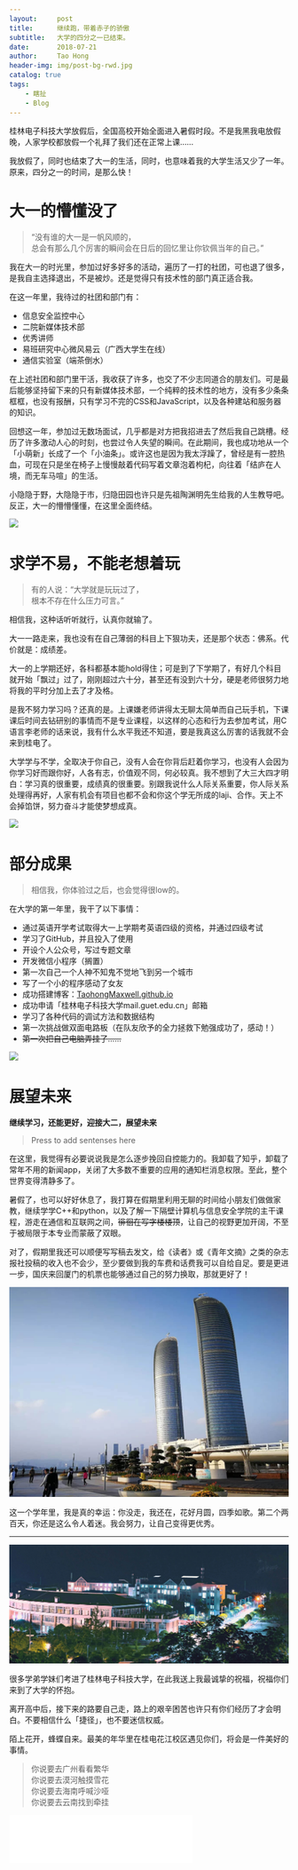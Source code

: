 ```yaml
---
layout:     post
title:      继续跑，带着赤子的骄傲
subtitle:   大学的四分之一已结束。
date:       2018-07-21
author:     Tao Hong
header-img: img/post-bg-rwd.jpg
catalog: true
tags:
    - 瞎扯
    - Blog
---
```


桂林电子科技大学放假后，全国高校开始全面进入暑假时段。不是我黑我电放假晚，人家学校都放假一个礼拜了我们还在正常上课……

我放假了，同时也结束了大一的生活，同时，也意味着我的大学生活又少了一年。原来，四分之一的时间，是那么快！

# 大一的懵懂没了
> “没有谁的大一是一帆风顺的，  
总会有那么几个厉害的瞬间会在日后的回忆里让你钦佩当年的自己。”

我在大一的时光里，参加过好多好多的活动，遍历了一打的社团，可也退了很多，是我自主选择退出，不是被炒。还是觉得只有技术性的部门真正适合我。

在这一年里，我待过的社团和部门有：

- 信息安全监控中心
- 二院新媒体技术部
- 优秀讲师
- 易班研究中心微风易云（广西大学生在线）
- 通信实验室（端茶倒水）

在上述社团和部门里干活，我收获了许多，也交了不少志同道合的朋友们。可是最后能够坚持留下来的只有新媒体技术部，一个纯粹的技术性的地方，没有多少条条框框，也没有报酬，只有学习不完的CSS和JavaScript，以及各种建站和服务器的知识。

回想这一年，参加过无数场面试，几乎都是对方把我招进去了然后我自己跳槽。经历了许多激动人心的时刻，也尝过令人失望的瞬间。在此期间，我也成功地从一个「小萌新」长成了一个「小油条」。或许这也是因为我太浮躁了，曾经是有一腔热血，可现在只是坐在椅子上慢慢敲着代码写着文章泡着枸杞，向往着「结庐在人境，而无车马喧」的生活。

小隐隐于野，大隐隐于市，归隐田园也许只是先祖陶渊明先生给我的人生教导吧。反正，大一的懵懵懂懂，在这里全面终结。

![](https://github.com/TaohongMaxwell/TaohongMaxwell.github.io/raw/master/img/post-bg-js-version.jpg)

# 求学不易，不能老想着玩
> 有的人说：“大学就是玩玩过了，  
根本不存在什么压力可言。”

相信我，这种话听听就行，认真你就输了。

大一一路走来，我也没有在自己薄弱的科目上下狠功夫，还是那个状态：佛系。代价就是：成绩差。

大一的上学期还好，各科都基本能hold得住；可是到了下学期了，有好几个科目就开始「飘过」过了，刚刚超过六十分，甚至还有没到六十分，硬是老师很努力地将我的平时分加上去了才及格。

是我不努力学习吗？还真的是。上课嫌老师讲得太无聊太简单而自己玩手机，下课课后时间去钻研别的事情而不是专业课程，以这样的心态和行为去参加考试，用C语言李老师的话来说，我有什么水平我还不知道，要是我真这么厉害的话我就不会来到桂电了。

大学学与不学，全取决于你自己，没有人会在你背后赶着你学习，也没有人会因为你学习好而跟你好，人各有志，价值观不同，何必较真。我不想到了大三大四才明白：学习真的很重要，成绩真的很重要。别跟我说什么人际关系重要，你人际关系处理得再好，人家有机会有项目也都不会和你这个学无所成的laji、合作。天上不会掉馅饼，努力奋斗才能使梦想成真。

![](http://pku.edu.cn/images/content/2018-06/20180625163033385381.jpg)

# 部分成果
> 相信我，你体验过之后，也会觉得很low的。

在大学的第一年里，我干了以下事情：

- 通过英语开学考试取得大一上学期考英语四级的资格，并通过四级考试
- 学习了GitHub，并且投入了使用
- 开设个人公众号，写过专题文章
- 开发微信小程序（搁置）
- 第一次自己一个人神不知鬼不觉地飞到另一个城市
- 写了一个小的程序感动了女友
- 成功搭建博客：[TaohongMaxwell.github.io](https://taohongmaxwell.github.io/)
- 成功申请「桂林电子科技大学mail.guet.edu.cn」邮箱
- 学习了各种代码的调试方法和数据结构
- 第一次挑战做双面电路板（在队友欣予的全力拯救下勉强成功了，感动！）
- <del>第一次把自己电脑弄挂了……</del>

![](http://pku.edu.cn/img/img_academics12.jpg)

# 展望未来
**继续学习，还能更好，迎接大二，展望未来**
> Press to add sentenses here

在这里，我觉得有必要说说我是怎么逐步挽回自控能力的。我卸载了知乎，卸载了常年不用的新闻app，关闭了大多数不重要的应用的通知栏消息权限。至此，整个世界变得清静多了。

暑假了，也可以好好休息了，我打算在假期里利用无聊的时间给小朋友们做做家教，继续学学C++和python，以及了解一下隔壁计算机与信息安全学院的主干课程，游走在通信和互联网之间，<del>徘徊在写字楼楼顶</del>，让自己的视野更加开阔，不至于被局限于本专业而蒙蔽了双眼。

对了，假期里我还可以顺便写写稿去发文，给《读者》或《青年文摘》之类的杂志报社投稿的收入也不会少，至少要做到我的车费和话费我可以自给自足。要是更进一步，国庆来回厦门的机票也能够通过自己的努力换取，那就更好了！

![](https://github.com/TaohongMaxwell/TaohongMaxwell.github.io/raw/master/img/amoy/hxsm.jpg)

这一个学年里，我是真的幸运：你没走，我还在，花好月圆，四季如歌。第二个两百天，你还是这么令人着迷。我会努力，让自己变得更优秀。

---

![](https://github.com/TaohongMaxwell/TaohongMaxwell.github.io/raw/master/img/guet/zyst.jpg)

很多学弟学妹们考进了桂林电子科技大学，在此我送上我最诚挚的祝福，祝福你们来到了大学的怀抱。

离开高中后，接下来的路要自己走，路上的艰辛困苦也许只有你们经历了才会明白。不要相信什么「捷径」，也不要迷信权威。

陌上花开，蜂蝶自来。最美的年华里在桂电花江校区遇见你们，将会是一件美好的事情。

>你说要去广州看看繁华  
你说要去漠河触摸雪花  
你说要去海南呼喊沙哑  
你说要去云南找到牵挂

<iframe frameborder="no" border="0" marginwidth="0" marginheight="0" width="330" height="86" src="//music.163.com/outchain/player?type=2&id=864631251&auto=0&height=66"></iframe>
